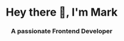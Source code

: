 
<h1 align="center">Hey there 👋, I'm Mark</h1>
<h3 align="center">A passionate Frontend Developer</h3>
  
 
